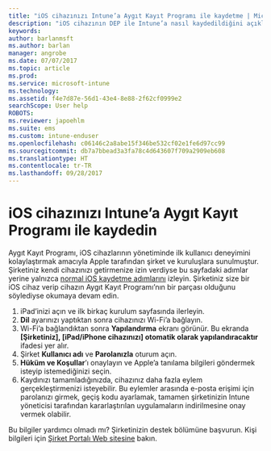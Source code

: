 ```yaml
---
title: "iOS cihazınızı Intune’a Aygıt Kayıt Programı ile kaydetme | Microsoft Docs"
description: "iOS cihazının DEP ile Intune’a nasıl kaydedildiğini açıklar"
keywords: 
author: barlanmsft
ms.author: barlan
manager: angrobe
ms.date: 07/07/2017
ms.topic: article
ms.prod: 
ms.service: microsoft-intune
ms.technology: 
ms.assetid: f4e7d87e-56d1-43e4-8e88-2f62cf0999e2
searchScope: User help
ROBOTS: 
ms.reviewer: japoehlm
ms.suite: ems
ms.custom: intune-enduser
ms.openlocfilehash: c06146c2a8abe15f346be532cf02e1fe6d97cc99
ms.sourcegitcommit: db7a7bbead3a3fa78c4d643607f709a2909eb608
ms.translationtype: HT
ms.contentlocale: tr-TR
ms.lasthandoff: 09/28/2017
---
```

# <a name="enroll-your-ios-device-in-intune-with-the-device-enrollment-program"></a>iOS cihazınızı Intune’a Aygıt Kayıt Programı ile kaydedin

Aygıt Kayıt Programı, iOS cihazlarının yönetiminde ilk kullanıcı deneyimini kolaylaştırmak amacıyla Apple tarafından şirket ve kuruluşlara sunulmuştur. Şirketiniz kendi cihazınızı getirmenize izin verdiyse bu sayfadaki adımlar yerine yalnızca [normal iOS kaydetme adımlarını](enroll-your-device-in-intune-ios.md) izleyin. Şirketiniz size bir iOS cihaz verip cihazın Aygıt Kayıt Programı’nın bir parçası olduğunu söylediyse okumaya devam edin.

1.  iPad’inizi açın ve ilk birkaç kurulum sayfasında ilerleyin.
2.  **Dil** ayarınızı yaptıktan sonra cihazınızı Wi-Fi’a bağlayın.
3.  Wi-Fi’a bağlandıktan sonra **Yapılandırma** ekranı görünür. Bu ekranda **[Şirketiniz], [iPad/iPhone cihazınızı] otomatik olarak yapılandıracaktır** ifadesi yer alır.
4.  Şirket **Kullanıcı adı** ve **Parolanızla** oturum açın.
5.  **Hüküm ve Koşullar**’ı onaylayın ve Apple’a tanılama bilgileri göndermek isteyip istemediğinizi seçin.
6.  Kaydınızı tamamladığınızda, cihazınız daha fazla eylem gerçekleştirmenizi isteyebilir. Bu eylemler arasında e-posta erişimi için parolanızı girmek, geçiş kodu ayarlamak, tamamen şirketinizin Intune yöneticisi tarafından kararlaştırılan uygulamaların indirilmesine onay vermek olabilir.

Bu bilgiler yardımcı olmadı mı? Şirketinizin destek bölümüne başvurun. Kişi bilgileri için [Şirket Portalı Web sitesine](https://portal.manage.microsoft.com) bakın.
